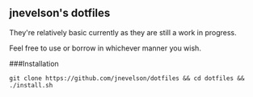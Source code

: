 ## jnevelson's dotfiles

They're relatively basic currently as they are still a work in progress.

Feel free to use or borrow in whichever manner you wish.

###Installation

```
git clone https://github.com/jnevelson/dotfiles && cd dotfiles && ./install.sh
```
